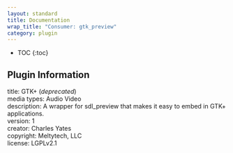 ```yaml
---
layout: standard
title: Documentation
wrap_title: "Consumer: gtk_preview"
category: plugin
---
```

* TOC
{:toc}

## Plugin Information

title: GTK+ (*deprecated*)  
media types:
Audio  Video  
description: A wrapper for sdl_preview that makes it easy to embed in GTK+ applications.  
version: 1  
creator: Charles Yates  
copyright: Meltytech, LLC  
license: LGPLv2.1  
